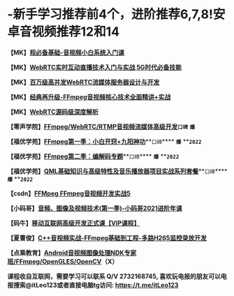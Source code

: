 # -新手学习推荐前4个，进阶推荐6,7,8!安卓音视频推荐12和14

**【MK】**[**程必备基础-音视频小白系统入门课**](https://coding.imooc.com/class/415.html)

**【MK】**[**WebRTC实时互动直播技术入门与实战 5G时代必备技能**](https://coding.imooc.com/class/329.html)

**【MK】**[**百万级高并发WebRTC流媒体服务器设计与开发**](https://coding.imooc.com/class/387.html)

**【MK】**[**经典再升级-FFmpeg音视频核心技术全面精讲+实战**](https://coding.imooc.com/class/279.html)

**【MK】**[**WebRTC源码级深度解析**](https://coding.imooc.com/class/532.html)

**【零声学院】**[**FFmpeg/WebRTC/RTMP⾳视频流媒体⾼级开发**](https://ke.qq.com/course/468797)**`口碑`** **`爆`**

**【福优学苑】**[**FFmpeg第一季：小白开窍+九阳神功**](https://edu.51cto.com/topic/4996.html)**`口碑`**** ****`爆`**** ****`2022`**

**【福优学苑】**[**FFmpeg第二季：编解码专题**](https://edu.51cto.com/topic/5315.html)**`口碑`**** ****`爆`**** ****`2022`**

**【福优学苑】**[**QML基础知识与高级特性及音乐播放器项目实战系列套餐**](https://edu.51cto.com/topic/5053.html)**`口碑`**** ****`爆`**** ****`2022`**

**【csdn】**[**FFMpeg FFmpeg⾳视频开发实战5**](https://edu.csdn.net/course/detail/2314)

**【⼩码哥】**[**⾳频、图像及视频技术(第⼀季)-⼩码哥2021进阶年课**](https://ke.qq.com/course/3170461?course_id=3170461&_bid=167&_wv=1)

**【码⽜】**[**移动互联⽹⾼级开发正式课【VIP课程】**](https://ke.qq.com/course/2024962)

**【夏曹俊】**[**C++⾳视频实战-FFmpeg基础到⼯程-多路H265监控录放开发**](https://edu.51cto.com/course/24960.html)

**【点乘教育】**[**Android音视频图像处理NDK专家班/FFmpeg/OpenGLES/OpenCV**](https://ke.qq.com/course/3855115#term_id=104004483)**（X）**


**课程收自互联网，需要学习可以联系 Q/V 2732168745, 喜欢玩电报的朋友可以电报搜索@itLeo123或者直接电脑tg访问: https://t.me/itLeo123**
